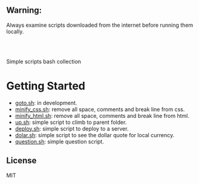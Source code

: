 <br/>

## Warning:

Always examine scripts downloaded from the internet before running them locally.

<br/>
<br/>

Simple scripts bash collection

# Getting Started


* [goto.sh](https://github.com/erickferreir4/bash-scripts/blob/master/scripts/minify_css.sh): in development.
* [minify_css.sh](https://github.com/erickferreir4/bash-scripts/blob/master/scripts/minify_css.sh): remove all space, comments and break line from css.
* [minify_html.sh](https://github.com/erickferreir4/bash-scripts/blob/master/scripts/minify_html.sh): remove all space, comments and break line from html.
* [up.sh](https://github.com/erickferreir4/bash-scripts/blob/master/scripts/up.sh): simple script to climb to parent folder.
* [deploy.sh](https://github.com/erickferreir4/bash-scripts/blob/master/scripts/deploy.sh): simple script to deploy to a server.
* [dolar.sh](https://github.com/erickferreir4/bash-scripts/blob/master/scripts/dolar.sh): simple script to see the dollar quote for local currency.
* [question.sh](https://github.com/erickferreir4/bash-scripts/blob/master/scripts/question.sh): simple question script.



## License

MIT
